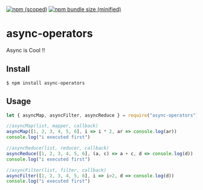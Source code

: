 [![npm (scoped)](https://img.shields.io/github/issues/shaminGit/async-operators.svg)](https://www.npmjs.com/package/@pthread/async-operators)
[![npm bundle size (minified)](https://img.shields.io/github/license/shaminGit/async-operators)](https://www.npmjs.com/package/@pthread/async-operators)

# async-operators

Async is Cool !!

## Install

```
$ npm install async-operators
```

## Usage

```js
let { asyncMap, asyncFilter, asyncReduce } = require("async-operators")

//asyncMap(list, mapper, callback)
asyncMap([1, 2, 3, 4, 5, 6], i => i * 2, ar => console.log(ar))
console.log("i executed first")

//asyncReduce(list, reducer, callback)
asyncReduce([1, 2, 3, 4, 5, 6], (a, c) => a + c, d => console.log(d))
console.log("i executed first")

//asyncFilter(list, filter, callback)
asyncFilter([1, 2, 3, 4, 5, 6], i => i>2, d => console.log(d))
console.log("i executed first")

```



